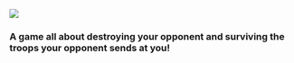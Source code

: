 ![](https://i.imgur.com/FRBxoQ6.png)

### A game all about destroying your opponent and surviving the troops your opponent sends at you!
